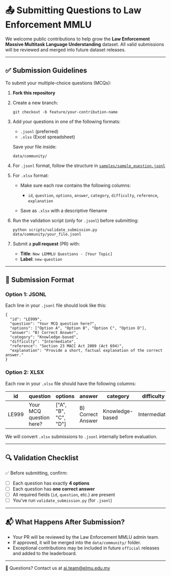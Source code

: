 # 📤 Submitting Questions to Law Enforcement MMLU

We welcome public contributions to help grow the **Law Enforcement Massive Multitask Language Understanding** dataset. All valid submissions will be reviewed and merged into future dataset releases.

---

## ✅ Submission Guidelines

To submit your multiple-choice questions (MCQs):

1. **Fork this repository**

2. Create a new branch:
   ```
   git checkout -b feature/your-contribution-name

3. Add your questions in one of the following formats:

   * `.jsonl` (preferred)
   * `.xlsx` (Excel spreadsheet)

   Save your file inside:

   ```
   data/community/

4. For `.jsonl` format, follow the structure in [`samples/sample_question.jsonl`](../samples/sample_question.jsonl)

5. For `.xlsx` format:

   * Make sure each row contains the following columns:

     * `id`, `question`, `options`, `answer`, `category`, `difficulty`, `reference`, `explanation`
   * Save as `.xlsx` with a descriptive filename

6. Run the validation script (only for `.jsonl`) before submitting:

   ```
   python scripts/validate_submission.py data/community/your_file.jsonl

7. Submit a **pull request** (PR) with:

   * **Title**: `New LEMMLU Questions - [Your Topic]`
   * **Label**: `new-question`

---

## 📄 Submission Format

### Option 1: JSONL

Each line in your `.jsonl` file should look like this:

```
{
  "id": "LE999",
  "question": "Your MCQ question here?",
  "options": ["Option A", "Option B", "Option C", "Option D"],
  "answer": "B) Correct Answer",
  "category": "Knowledge-based",
  "difficulty": "Intermediate",
  "reference": "Section 23 MACC Act 2009 (Act 694)",
  "explanation": "Provide a short, factual explanation of the correct answer."
}
```

### Option 2: XLSX

Each row in your `.xlsx` file should have the following columns:

| id    | question                | options               | answer            | category        | difficulty   | reference                          | explanation                       |
| ----- | ----------------------- | --------------------- | ----------------- | --------------- | ------------ | ---------------------------------- | --------------------------------- |
| LE999 | Your MCQ question here? | \["A", "B", "C", "D"] | B) Correct Answer | Knowledge-based | Intermediate | Section 23 MACC Act 2009 (Act 694) | Provide a short explanation here. |

We will convert `.xlsx` submissions to `.jsonl` internally before evaluation.

---

## 🔍 Validation Checklist

✅ Before submitting, confirm:

* [ ] Each question has exactly **4 options**
* [ ] Each question has **one correct answer**
* [ ] All required fields (`id`, `question`, etc.) are present
* [ ] You’ve run `validate_submission.py` (for `.jsonl`)

---

## 📬 What Happens After Submission?

* Your PR will be reviewed by the Law Enforcement MMLU admin team.
* If approved, it will be merged into the `data/community/` folder.
* Exceptional contributions may be included in future `official` releases and added to the leaderboard.

---

📧 Questions? Contact us at [ai.team@elmu.edu.my](mailto:ai.team@elmu.edu.my)
